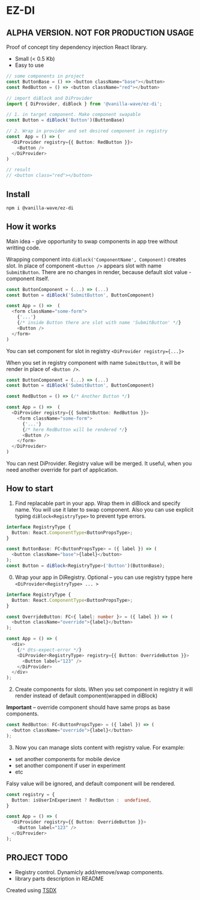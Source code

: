 # EZ-DI

## ALPHA VERSION. NOT FOR PRODUCTION USAGE

Proof of concept tiny dependency injection React library.

- Small (< 0.5 Kb)
- Easy to use

```typescript
// some components in project
const ButtonBase = () => <button className="base"></button>
const RedButton = () => <button className="red"></button>

// import diBlock and DiProvider
import { DiProvider, diBlock } from '@vanilla-wave/ez-di';

// 1. in target component. Make component swapable
const Button = diBlock('Button')(ButtonBase)

// 2. Wrap in provider and set desired component in registry
const  App = () => (
  <DiProvider registry={{ Button: RedButton }}>
    <Button />
  </DiProvider>
)

// result
// <button class="red"></button>
```

## Install

```bash
npm i @vanilla-wave/ez-di
```

## How it works

Main idea - give opportunity to swap components in app tree  without writting code.

Wrapping component into `diBlock('ComponentName', Component)` creates slot. In place of component `<Button />` appears slot with name `SubmitButton`. There are no changes in render, because default slot value - component itself.

```typescript
const ButtonComponent = (...) => (...)
const Button = diBlock('SubmitButton', ButtonComponent)

const App = () =>  (
  <form className="some-form">
    {'...'}
    {/* inside Button there are slot with name 'SubmitButton' */}
    <Button />
  </form>
)
```

You can set component for slot in registry `<DiProvider registry={...}>`

When you set in registry component with name `SubmitButton`, it will be render in place of `<Button />`.

```typescript
const ButtonComponent = (...) => (...)
const Button = diBlock('SubmitButton', ButtonComponent)

const RedButton = () => (/* Another Button */)

const App = () =>  (
  <DiProvider registry={{ SubmitButton: RedButton }}>
    <form className="some-form">
      {'...'}
      {/* here RedButton will be rendered */}
      <Button />
    </form>
  </DiProvider>
)
```

You can nest DiProvider. Registry value will be merged. It useful, when you need  another override for part of application.

## How to start

1. Find replacable part in your app. Wrap them in diBlock and specify name. You will use it later to swap component.
Also you can use explicit typing `diBlock<RegistryType>` to prevent type errors.

```typescript
interface RegistryType {
  Button: React.ComponentType<ButtonPropsType>;
}

const ButtonBase: FC<ButtonPropsType> = ({ label }) => (
  <button className="base">{label}</button>
);
const Button = diBlock<RegistryType>('Button')(ButtonBase);
```

0. Wrap your app in DiRegistry. Optional – you can use registry typpe here `<DiProvider<RegistryType> ... >` 

```typescript
interface RegistryType {
  Button: React.ComponentType<ButtonPropsType>;
}

const OverrideButton: FC<{ label: number }> = ({ label }) => (
  <button className="override">{label}</button>
);

const App = () => (
  <div>
    {/* @ts-expect-error */}
    <DiProvider<RegistryType> registry={{ Button: OverrideButton }}>
      <Button label="123" />
    </DiProvider>
  </div>
);
```

2. Create components for slots. When you set component in registry it will render instead of default component(wrapped in diBlock)

**Important** – override component should have same props as base components.

```typescript
const RedButton: FC<ButtonPropsType> = ({ label }) => (
  <button className="override">{label}</button>
);
```

3. Now you can manage slots content with registry value. For example:

- set another components for mobile device
- set another component if user in experiment
- etc

Falsy value will be ignored, and default component will be rendered.

```typescript
const registry = {
  Button: isUserInExperiment ? RedButton :  undefined,
}

const App = () => (
  <DiProvider registry={{ Button: OverrideButton }}>
    <Button label="123" />
  </DiProvider>
);
```

## PROJECT TODO

- Registry control. Dynamicly add/remove/swap components.
- library parts description in README

Created using [TSDX](https://github.com/formium/tsdx)
